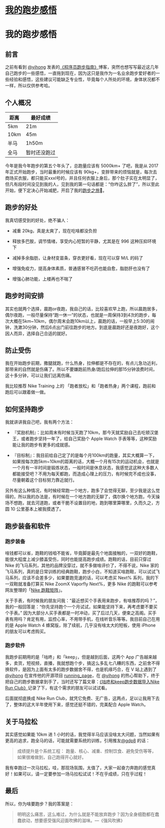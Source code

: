 # [我的跑步感悟](https://github.com/superleeyom/blog/issues/30)

# 我的跑步感悟

## 前言

之前有看到 [@yihong](https://github.com/yihong0618) 发表的[《程序员跑步指南》](https://github.com/yihong0618/gitblog/issues/178)博客，突然也想写写最近这几年自己跑步的一些感悟，一直拖到现在，因为这只是我作为一名业余跑步爱好者的一些经验和感悟，这些建议可能缺乏专业性，毕竟每个人所处的环境，身体状况都不一样，所以仅供参考哈。

## 个人概况

|距离| 最好成绩|
|---|---|
|5km|21m|
|10km|45m|
|半马|1h50m|
|全马|暂时还没跑过|



今年是我今年跑步的第五个年头了，总跑量应该有 5000km+ 了吧，我是从 2017 年正式开始跑步，当时最重的时候应该有 90kg+，变胖带来的烦恼就是，每次去商场买衣服，都只能买xxxl号的，并且任何衣服上身后，那个肚子实在太明显了，但凡有段时间没见到我的人，见到我的第一句话都是：“你咋这么胖了”，所以至此开始，便下定决心开始减肥，开启了我的[跑步之旅](https://running.leeyom.top/)🏃。

## 跑步的好处

我真切感受到的好处，绝不骗人：

- 减重 20kg，真是太爽了，现在吃啥都没负担

- 释放多巴胺，调节情绪，享受内心短暂的平静，尤其是在 996 这种压抑环境下

- 减掉多余脂肪，让身材变苗条，穿衣更好看，现在可以穿 M/L 的码了

- 增强免疫力，提高身体素质，普通感冒不吃药也能自愈，脂肪肝也没有了

- 增强心肺功能，上楼再也不喘了

## 跑步时间安排

其实也就两个选择，晨跑or夜跑，我自己的话，比较喜欢早上跑，所以晨跑居多，偶尔夜跑，一般尽量保持“跑一休一”的状态，也就是一周保持3到4次的跑步，每次大概在5km~10km，偶尔周末会跑10km以上，晨跑的话，一般早上5:30的闹钟，洗漱30分钟，然后6点出门前往跑步的地方。到底是晨跑好还是夜跑好，这个因人而异，选择自己合适的就好。

## 防止受伤

我在开始跑步前期，撒腿就跑，什么热身，拉伸都是不存在的，有点儿急功近利，那带来的自然就是伤痛了。所以不要嫌跑前热身/跑后拉伸的那15分钟浪费时间，这十多分钟，可以让我们远离伤痛。

我比较推荐 Nike Training 上的 「跑者放松」和「跑者热身」两个课程，跑前和跑后可以跟着做一做。

## 如何坚持跑步

我就讲讲我自己吧，我有两个方法：

- 『奖励机制』：比如周末有时候当天跑了10km，那今天就奖励自己去吃顿汉堡王，或者跑步坚持一年了，给自己奖励个 Apple Watch 手表等等，这种奖励能让我的跑步有更多的成就感。

- 『目标制』：我目前给自己定了的是每个月100km的跑量，其实大概算一下，如果按每次跑5km~10km的距离的话，大概一个月有15次的运动机会，也就是一个月有一半时间是锻炼状态，一般时间是休息状态，我感觉这这种大多数人都能接受吧？不用为每天都跑，而造成心理上的压力，有时候完不成也没事，尽量朝着这个目标努力靠近就行。

另外有这么种情况，有时候经常跑一个地方，跑多了会觉得无聊，至少我是这么觉得的，所以我的办法是，有时候在一个地方跑的无聊了，偶尔换个地方跑，今天操场不想跑，就去河道跑，或者干脆不设置目的地，跑到哪里算哪里，久而久之，方圆 10 公里基本上被我摸透了。

## 跑步装备和软件

### 跑步装备

啥钱都可以省，跑鞋的钱咱不能省，毕竟脚是最先个地面接触的，一双好的跑鞋，能很大程度上减少膝盖受伤，同时也能提高跑步成绩。跑鞋的话，目前只穿过 Nike 的飞马系列，其他的品牌没穿过，就不多做啥评价了，不得不说，Nike 家的飞马系列，真的是日常训练的经典跑鞋，跑步小白，不知道买啥跑鞋，可以试试飞马系列，应该不会差多少，如果要跑竞速的话，可以考虑买 Next% 系列，我的下一双鞋就准备打算买 Nike ZoomX Vaporfly Next%，更多 Nike 的跑鞋可以参考网友整理的「[Nike 跑鞋矩阵](https://zhuanlan.zhihu.com/p/188720834)」。

关于手表，有时候我的朋友问我：“最近想买个手表用来跑步，有啥推荐的吗？”，我的一般回答是：“你先坚持跑个一个月试试，如果能坚持下来，再考虑要不要买个手表。” 因为大部分人买手表都是一时冲动，买了后过几天，便束之高阁。买手表有用吗？肯定有用，监控心率，不用带手机，在线听音乐等等。我目前自己在用的是 Apple Watch 4 蜂窝版，除了续航，几乎没有啥太大的短板，使用 iPhone 的朋友可以考虑购买。

### 跑步软件

我跑步前期用的是「咕咚」和「keep」，但是越到后面，这两个 App 广告越来越多，卖货，短视频，直播，我就想跑个步，搞这么多乱七八糟的东西，之前舍不得换软件，是因为上面有太多的跑步数据舍不得，也是机缘巧合，在 V 站上遇到了  [@yihong](https://github.com/yihong0618) 在宣传他的开源项目 [running_page](https://github.com/yihong0618/running_page)，在 [@yihong](https://github.com/yihong0618) 的热心帮助下，终于把自己的跑步数据拿到手了，当时还写了篇文章：[《咕咚和keep跑步数据导入Nike Run Club》](https://github.com/superleeyom/blog/issues/18)记录了下，有这个需求的朋友可以试试看。

后面就彻底换成 Nike Run Club，就凭它免费、无广告，这两点，足以让我用下去了，整体的这大半年使用下来，感觉还挺不错的，完美配合 Apple Watch。

## 关于马拉松

其实感觉如果能 10km 进 1 小时的话，我觉得半马应该没啥太大问题，当然如果有更高的追求，跑全马的话，可能就需要系统的训练，引用推友[@gdp8](https://twitter.com/gdp888) 的话：

> 成绩提升是个系统工程： 跑量、核心、减重、控制饮食、避免受伤等等，如果很难做到，自己跑得开心就好。


我有幸跑过一次马拉松，哇，那现场氛围，太值了，大家一起奋力奔跑的感觉真好！如果可以，请一定要参加一场马拉松试试！不在乎成绩，只在乎过程！

## 最后

所以，你为啥要跑步？我的答案是：

> 明明这么痛苦，这么难过，为什么就是不能放弃跑步？因为全身细胞都在蠢蠢欲动，想要感受强风迎面吹拂的滋味。––《强风吹拂》


